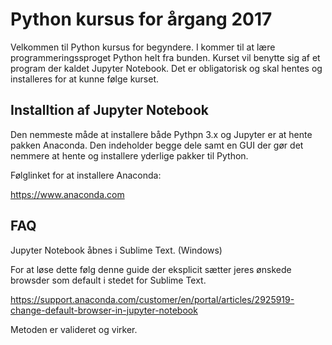 # Python kursus for årgang 2017

Velkommen til Python kursus for begyndere. I kommer til at lære programmeringssproget Python helt fra bunden. Kurset vil benytte sig af et program der kaldet Jupyter Notebook. Det er obligatorisk og skal hentes og installeres for at kunne følge kurset.

## Installtion af Jupyter Notebook

Den nemmeste måde at installere både Pythpn 3.x og Jupyter er at hente pakken Anaconda. Den indeholder begge dele samt en GUI der gør det nemmere at hente og installere yderlige pakker til Python.

Følglinket for at installere Anaconda:

https://www.anaconda.com

## FAQ

Jupyter Notebook åbnes i Sublime Text. (Windows)

For at løse dette følg denne guide der eksplicit sætter jeres ønskede browsder som default i stedet for Sublime Text.

https://support.anaconda.com/customer/en/portal/articles/2925919-change-default-browser-in-jupyter-notebook

Metoden er valideret og virker.
